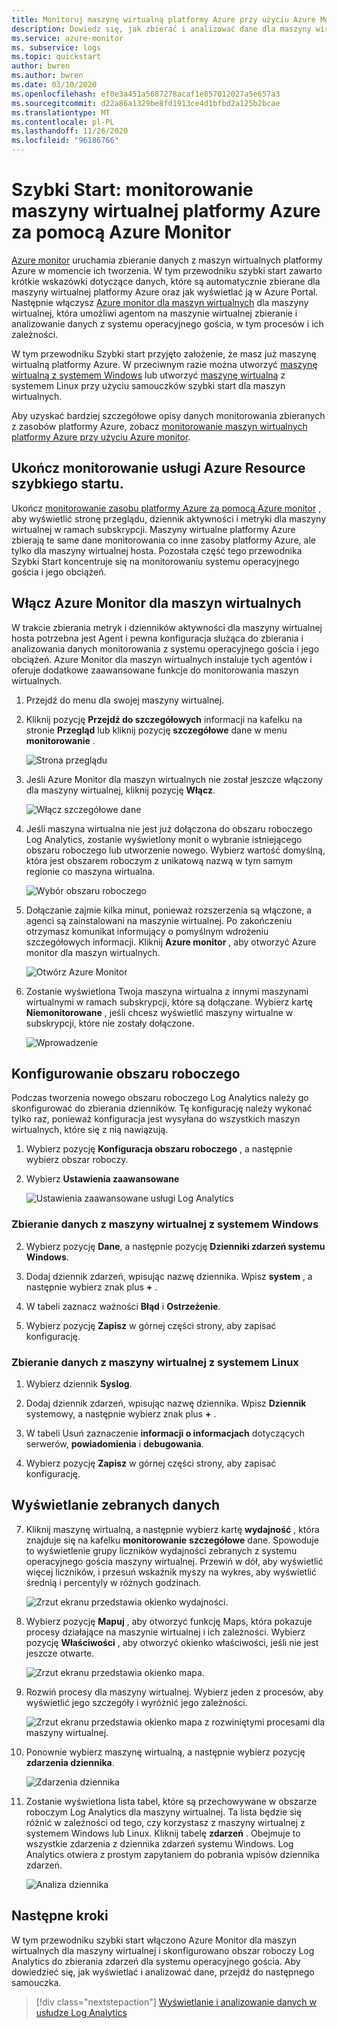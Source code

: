 ```yaml
---
title: Monitoruj maszynę wirtualną platformy Azure przy użyciu Azure Monitor
description: Dowiedz się, jak zbierać i analizować dane dla maszyny wirtualnej platformy Azure w Azure Monitor.
ms.service: azure-monitor
ms. subservice: logs
ms.topic: quickstart
author: bwren
ms.author: bwren
ms.date: 03/10/2020
ms.openlocfilehash: ef0e3a451a5687278acaf1e857012027a5e657a3
ms.sourcegitcommit: d22a86a1329be8fd1913ce4d1bfbd2a125b2bcae
ms.translationtype: MT
ms.contentlocale: pl-PL
ms.lasthandoff: 11/26/2020
ms.locfileid: "96186766"
---
```

# <a name="quickstart-monitor-an-azure-virtual-machine-with-azure-monitor"></a>Szybki Start: monitorowanie maszyny wirtualnej platformy Azure za pomocą Azure Monitor
[Azure monitor](../overview.md) uruchamia zbieranie danych z maszyn wirtualnych platformy Azure w momencie ich tworzenia. W tym przewodniku szybki start zawarto krótkie wskazówki dotyczące danych, które są automatycznie zbierane dla maszyny wirtualnej platformy Azure oraz jak wyświetlać ją w Azure Portal. Następnie włączysz [Azure monitor dla maszyn wirtualnych](../insights/vminsights-overview.md) dla maszyny wirtualnej, która umożliwi agentom na maszynie wirtualnej zbieranie i analizowanie danych z systemu operacyjnego gościa, w tym procesów i ich zależności.

W tym przewodniku Szybki start przyjęto założenie, że masz już maszynę wirtualną platformy Azure. W przeciwnym razie można utworzyć [maszynę wirtualną z systemem Windows](../../virtual-machines/windows/quick-create-portal.md) lub utworzyć [maszynę wirtualną](../../virtual-machines/linux/quick-create-cli.md) z systemem Linux przy użyciu samouczków szybki start dla maszyn wirtualnych.

Aby uzyskać bardziej szczegółowe opisy danych monitorowania zbieranych z zasobów platformy Azure, zobacz [monitorowanie maszyn wirtualnych platformy Azure przy użyciu Azure monitor](../insights/monitor-vm-azure.md).


## <a name="complete-the-monitor-an-azure-resource-quickstart"></a>Ukończ monitorowanie usługi Azure Resource szybkiego startu.
Ukończ [monitorowanie zasobu platformy Azure za pomocą Azure monitor](quick-monitor-azure-resource.md) , aby wyświetlić stronę przeglądu, dziennik aktywności i metryki dla maszyny wirtualnej w ramach subskrypcji. Maszyny wirtualne platformy Azure zbierają te same dane monitorowania co inne zasoby platformy Azure, ale tylko dla maszyny wirtualnej hosta. Pozostała część tego przewodnika Szybki Start koncentruje się na monitorowaniu systemu operacyjnego gościa i jego obciążeń.


## <a name="enable-azure-monitor-for-vms"></a>Włącz Azure Monitor dla maszyn wirtualnych
W trakcie zbierania metryk i dzienników aktywności dla maszyny wirtualnej hosta potrzebna jest Agent i pewna konfiguracja służąca do zbierania i analizowania danych monitorowania z systemu operacyjnego gościa i jego obciążeń. Azure Monitor dla maszyn wirtualnych instaluje tych agentów i oferuje dodatkowe zaawansowane funkcje do monitorowania maszyn wirtualnych.

1. Przejdź do menu dla swojej maszyny wirtualnej.
2. Kliknij pozycję **Przejdź do szczegółowych** informacji na kafelku na stronie **Przegląd** lub kliknij pozycję **szczegółowe** dane w menu **monitorowanie** .

    ![Strona przeglądu](media/quick-monitor-azure-vm/overview-insights.png)

3. Jeśli Azure Monitor dla maszyn wirtualnych nie został jeszcze włączony dla maszyny wirtualnej, kliknij pozycję **Włącz**. 

    ![Włącz szczegółowe dane](media/quick-monitor-azure-vm/enable-insights.png)

4. Jeśli maszyna wirtualna nie jest już dołączona do obszaru roboczego Log Analytics, zostanie wyświetlony monit o wybranie istniejącego obszaru roboczego lub utworzenie nowego. Wybierz wartość domyślną, która jest obszarem roboczym z unikatową nazwą w tym samym regionie co maszyna wirtualna.

    ![Wybór obszaru roboczego](media/quick-monitor-azure-vm/select-workspace.png)

5. Dołączanie zajmie kilka minut, ponieważ rozszerzenia są włączone, a agenci są zainstalowani na maszynie wirtualnej. Po zakończeniu otrzymasz komunikat informujący o pomyślnym wdrożeniu szczegółowych informacji. Kliknij **Azure monitor** , aby otworzyć Azure monitor dla maszyn wirtualnych.

    ![Otwórz Azure Monitor](media/quick-monitor-azure-vm/azure-monitor.png)

6. Zostanie wyświetlona Twoja maszyna wirtualna z innymi maszynami wirtualnymi w ramach subskrypcji, które są dołączane. Wybierz kartę **Niemonitorowane** , jeśli chcesz wyświetlić maszyny wirtualne w subskrypcji, które nie zostały dołączone.

    ![Wprowadzenie](media/quick-monitor-azure-vm/get-started.png)


## <a name="configure-workspace"></a>Konfigurowanie obszaru roboczego
Podczas tworzenia nowego obszaru roboczego Log Analytics należy go skonfigurować do zbierania dzienników. Tę konfigurację należy wykonać tylko raz, ponieważ konfiguracja jest wysyłana do wszystkich maszyn wirtualnych, które się z nią nawiązują.

1. Wybierz pozycję **Konfiguracja obszaru roboczego** , a następnie wybierz obszar roboczy.

2. Wybierz **Ustawienia zaawansowane**

    ![Ustawienia zaawansowane usługi Log Analytics](media/quick-collect-azurevm/log-analytics-advanced-settings-azure-portal.png)

### <a name="data-collection-from-windows-vm"></a>Zbieranie danych z maszyny wirtualnej z systemem Windows


2. Wybierz pozycję **Dane**, a następnie pozycję **Dzienniki zdarzeń systemu Windows**.

3. Dodaj dziennik zdarzeń, wpisując nazwę dziennika.  Wpisz **system** , a następnie wybierz znak plus **+** .

4. W tabeli zaznacz ważności **Błąd** i **Ostrzeżenie**.

5. Wybierz pozycję **Zapisz** w górnej części strony, aby zapisać konfigurację.

### <a name="data-collection-from-linux-vm"></a>Zbieranie danych z maszyny wirtualnej z systemem Linux

1. Wybierz dziennik **Syslog**.  

2. Dodaj dziennik zdarzeń, wpisując nazwę dziennika.  Wpisz **Dziennik** systemowy, a następnie wybierz znak plus **+** .  

3. W tabeli Usuń zaznaczenie **informacji o informacjach** dotyczących serwerów, **powiadomienia** i **debugowania**. 

4. Wybierz pozycję **Zapisz** w górnej części strony, aby zapisać konfigurację.

## <a name="view-data-collected"></a>Wyświetlanie zebranych danych

7. Kliknij maszynę wirtualną, a następnie wybierz kartę **wydajność** , która znajduje się na kafelku **monitorowanie** **szczegółowe** dane. Spowoduje to wyświetlenie grupy liczników wydajności zebranych z systemu operacyjnego gościa maszyny wirtualnej. Przewiń w dół, aby wyświetlić więcej liczników, i przesuń wskaźnik myszy na wykres, aby wyświetlić średnią i percentyly w różnych godzinach.

    ![Zrzut ekranu przedstawia okienko wydajności.](media/quick-monitor-azure-vm/performance.png)

9. Wybierz pozycję **Mapuj** , aby otworzyć funkcję Maps, która pokazuje procesy działające na maszynie wirtualnej i ich zależności. Wybierz pozycję **Właściwości** , aby otworzyć okienko właściwości, jeśli nie jest jeszcze otwarte.

    ![Zrzut ekranu przedstawia okienko mapa.](media/quick-monitor-azure-vm/map.png)

11. Rozwiń procesy dla maszyny wirtualnej. Wybierz jeden z procesów, aby wyświetlić jego szczegóły i wyróżnić jego zależności.

    ![Zrzut ekranu przedstawia okienko mapa z rozwiniętymi procesami dla maszyny wirtualnej.](media/quick-monitor-azure-vm/processes.png)

12. Ponownie wybierz maszynę wirtualną, a następnie wybierz pozycję **zdarzenia dziennika**. 

    ![Zdarzenia dziennika](media/quick-monitor-azure-vm/log-events.png)

13. Zostanie wyświetlona lista tabel, które są przechowywane w obszarze roboczym Log Analytics dla maszyny wirtualnej. Ta lista będzie się różnić w zależności od tego, czy korzystasz z maszyny wirtualnej z systemem Windows lub Linux. Kliknij tabelę **zdarzeń** . Obejmuje to wszystkie zdarzenia z dziennika zdarzeń systemu Windows. Log Analytics otwiera z prostym zapytaniem do pobrania wpisów dziennika zdarzeń.

    ![Analiza dziennika](media/quick-monitor-azure-vm/log-analytics.png)

## <a name="next-steps"></a>Następne kroki
W tym przewodniku szybki start włączono Azure Monitor dla maszyn wirtualnych dla maszyny wirtualnej i skonfigurowano obszar roboczy Log Analytics do zbierania zdarzeń dla systemu operacyjnego gościa. Aby dowiedzieć się, jak wyświetlać i analizować dane, przejdź do następnego samouczka.

> [!div class="nextstepaction"]
> [Wyświetlanie i analizowanie danych w usłudze Log Analytics](../log-query/log-analytics-tutorial.md)